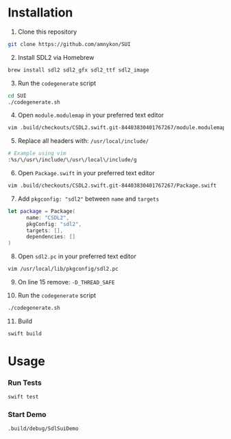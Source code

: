 # Installation

1. Clone this repository
```bash
git clone https://github.com/amnykon/SUI
```

2. Install SDL2 via Homebrew
```bash
brew install sdl2 sdl2_gfx sdl2_ttf sdl2_image
```

3. Run the `codegenerate` script
```bash
cd SUI
./codegenerate.sh
```

4. Open `module.modulemap` in your preferred text editor
```bash
vim .build/checkouts/CSDL2.swift.git-84403830401767267/module.modulemap
```

5. Replace all headers with: `/usr/local/include/`
```bash
# Example using vim
:%s/\/usr\/include/\/usr\/local\/include/g
```

6. Open `Package.swift` in your preferred text editor
```bash
vim .build/checkouts/CSDL2.swift.git-84403830401767267/Package.swift
```

7. Add `pkgconfig: "sdl2"` between `name` and `targets`
```swift
let package = Package(
      name: "CSDL2",
      pkgConfig: "sdl2",
      targets: [],
      dependencies: []
)
```

8. Open `sdl2.pc` in your preferred text editor
```bash
vim /usr/local/lib/pkgconfig/sdl2.pc
```

9. On line 15 remove: `-D_THREAD_SAFE`

10. Run the `codegenerate` script
```bash
./codegenerate.sh
```

11. Build
```bash
swift build
```

# Usage

### Run Tests

```bash
swift test
```

### Start Demo

```bash
.build/debug/SdlSuiDemo
```
